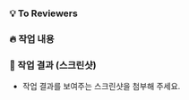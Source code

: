 ### 💡 To Reviewers
<!--
- 해당 브랜치에서 새롭게 설치한 라이브러리가 있다면 함께 명시해 주세요.
- 리뷰어가 코드를 이해하는 데 도움이 되는 정보나 참고사항이 있다면 자유롭게 작성해 주세요.
-->


### 🔥 작업 내용
<!--가능한 구체적으로 작성해 주세요-->


### 📸 작업 결과 (스크린샷)
- 작업 결과를 보여주는 스크린샷을 첨부해 주세요.